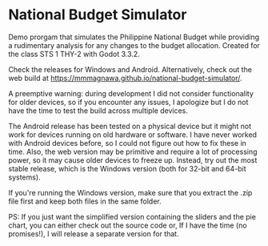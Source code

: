 # National Budget Simulator
Demo prorgam that simulates the Philippine National Budget while providing a rudimentary analysis for any changes to the budget allocation. Created for the class STS 1 THY-2 with Godot 3.3.2.

Check the releases for Windows and Android. Alternatively, check out the web build at https://mmmagnawa.github.io/national-budget-simulator/.

A preemptive warning: during development I did not consider functionality for older devices, so if you encounter any issues, I apologize but I do not have the time to test the build across multiple devices.

The Android release has been tested on a physical device but it might not work for devices running on old hardware or software. I have never worked with Android devices before, so I could not figure out how to fix these in time. Also, the web version may be primitive and require a lot of processing power, so it may cause older devices to freeze up. Instead, try out the most stable release, which is the Windows version (both for 32-bit and 64-bit systems).

If you're running the Windows version, make sure that you extract the .zip file first and keep both files in the same folder.

PS: If you just want the simplified version containing the sliders and the pie chart, you can either check out the source code or, If I have the time (no promises!), I will release a separate version for that.
